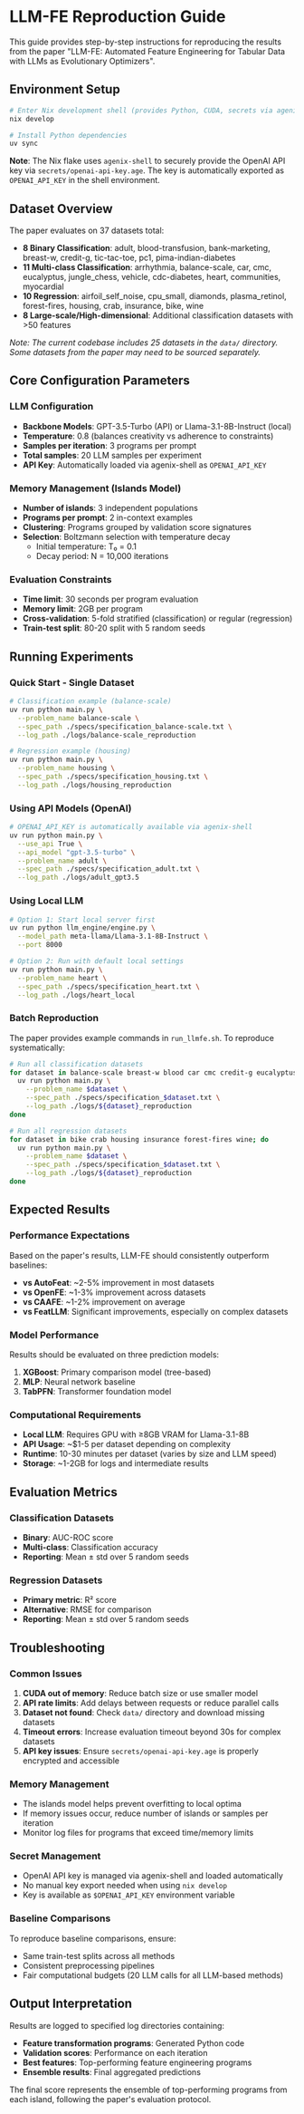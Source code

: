 # LLM-FE Reproduction Guide

This guide provides step-by-step instructions for reproducing the results from the paper "LLM-FE: Automated Feature Engineering for Tabular Data with LLMs as Evolutionary Optimizers".

## Environment Setup

```bash
# Enter Nix development shell (provides Python, CUDA, secrets via agenix-shell)
nix develop

# Install Python dependencies
uv sync
```

**Note**: The Nix flake uses `agenix-shell` to securely provide the OpenAI API key via `secrets/openai-api-key.age`. The key is automatically exported as `OPENAI_API_KEY` in the shell environment.

## Dataset Overview

The paper evaluates on 37 datasets total:
- **8 Binary Classification**: adult, blood-transfusion, bank-marketing, breast-w, credit-g, tic-tac-toe, pc1, pima-indian-diabetes
- **11 Multi-class Classification**: arrhythmia, balance-scale, car, cmc, eucalyptus, jungle_chess, vehicle, cdc-diabetes, heart, communities, myocardial
- **10 Regression**: airfoil_self_noise, cpu_small, diamonds, plasma_retinol, forest-fires, housing, crab, insurance, bike, wine
- **8 Large-scale/High-dimensional**: Additional classification datasets with >50 features

*Note: The current codebase includes 25 datasets in the `data/` directory. Some datasets from the paper may need to be sourced separately.*

## Core Configuration Parameters

### LLM Configuration
- **Backbone Models**: GPT-3.5-Turbo (API) or Llama-3.1-8B-Instruct (local)
- **Temperature**: 0.8 (balances creativity vs adherence to constraints)
- **Samples per iteration**: 3 programs per prompt
- **Total samples**: 20 LLM samples per experiment
- **API Key**: Automatically loaded via agenix-shell as `OPENAI_API_KEY`

### Memory Management (Islands Model)
- **Number of islands**: 3 independent populations
- **Programs per prompt**: 2 in-context examples
- **Clustering**: Programs grouped by validation score signatures
- **Selection**: Boltzmann selection with temperature decay
  - Initial temperature: T₀ = 0.1
  - Decay period: N = 10,000 iterations

### Evaluation Constraints
- **Time limit**: 30 seconds per program evaluation
- **Memory limit**: 2GB per program
- **Cross-validation**: 5-fold stratified (classification) or regular (regression)
- **Train-test split**: 80-20 split with 5 random seeds

## Running Experiments

### Quick Start - Single Dataset
```bash
# Classification example (balance-scale)
uv run python main.py \
  --problem_name balance-scale \
  --spec_path ./specs/specification_balance-scale.txt \
  --log_path ./logs/balance-scale_reproduction

# Regression example (housing)
uv run python main.py \
  --problem_name housing \
  --spec_path ./specs/specification_housing.txt \
  --log_path ./logs/housing_reproduction
```

### Using API Models (OpenAI)
```bash
# OPENAI_API_KEY is automatically available via agenix-shell
uv run python main.py \
  --use_api True \
  --api_model "gpt-3.5-turbo" \
  --problem_name adult \
  --spec_path ./specs/specification_adult.txt \
  --log_path ./logs/adult_gpt3.5
```

### Using Local LLM
```bash
# Option 1: Start local server first
uv run python llm_engine/engine.py \
  --model_path meta-llama/Llama-3.1-8B-Instruct \
  --port 8000

# Option 2: Run with default local settings
uv run python main.py \
  --problem_name heart \
  --spec_path ./specs/specification_heart.txt \
  --log_path ./logs/heart_local
```

### Batch Reproduction
The paper provides example commands in `run_llmfe.sh`. To reproduce systematically:

```bash
# Run all classification datasets
for dataset in balance-scale breast-w blood car cmc credit-g eucalyptus heart pc1 tic-tac-toe vehicle; do
  uv run python main.py \
    --problem_name $dataset \
    --spec_path ./specs/specification_$dataset.txt \
    --log_path ./logs/${dataset}_reproduction
done

# Run all regression datasets  
for dataset in bike crab housing insurance forest-fires wine; do
  uv run python main.py \
    --problem_name $dataset \
    --spec_path ./specs/specification_$dataset.txt \
    --log_path ./logs/${dataset}_reproduction
done
```

## Expected Results

### Performance Expectations
Based on the paper's results, LLM-FE should consistently outperform baselines:
- **vs AutoFeat**: ~2-5% improvement in most datasets
- **vs OpenFE**: ~1-3% improvement across datasets  
- **vs CAAFE**: ~1-2% improvement on average
- **vs FeatLLM**: Significant improvements, especially on complex datasets

### Model Performance
Results should be evaluated on three prediction models:
1. **XGBoost**: Primary comparison model (tree-based)
2. **MLP**: Neural network baseline  
3. **TabPFN**: Transformer foundation model

### Computational Requirements
- **Local LLM**: Requires GPU with ≥8GB VRAM for Llama-3.1-8B
- **API Usage**: ~$1-5 per dataset depending on complexity
- **Runtime**: 10-30 minutes per dataset (varies by size and LLM speed)
- **Storage**: ~1-2GB for logs and intermediate results

## Evaluation Metrics

### Classification Datasets
- **Binary**: AUC-ROC score
- **Multi-class**: Classification accuracy
- **Reporting**: Mean ± std over 5 random seeds

### Regression Datasets  
- **Primary metric**: R² score
- **Alternative**: RMSE for comparison
- **Reporting**: Mean ± std over 5 random seeds

## Troubleshooting

### Common Issues
1. **CUDA out of memory**: Reduce batch size or use smaller model
2. **API rate limits**: Add delays between requests or reduce parallel calls
3. **Dataset not found**: Check `data/` directory and download missing datasets
4. **Timeout errors**: Increase evaluation timeout beyond 30s for complex datasets
5. **API key issues**: Ensure `secrets/openai-api-key.age` is properly encrypted and accessible

### Memory Management
- The islands model helps prevent overfitting to local optima
- If memory issues occur, reduce number of islands or samples per iteration
- Monitor log files for programs that exceed time/memory limits

### Secret Management
- OpenAI API key is managed via agenix-shell and loaded automatically
- No manual key export needed when using `nix develop`
- Key is available as `$OPENAI_API_KEY` environment variable

### Baseline Comparisons
To reproduce baseline comparisons, ensure:
- Same train-test splits across all methods
- Consistent preprocessing pipelines
- Fair computational budgets (20 LLM calls for all LLM-based methods)

## Output Interpretation

Results are logged to specified log directories containing:
- **Feature transformation programs**: Generated Python code
- **Validation scores**: Performance on each iteration
- **Best features**: Top-performing feature engineering programs
- **Ensemble results**: Final aggregated predictions

The final score represents the ensemble of top-performing programs from each island, following the paper's evaluation protocol.